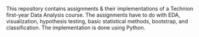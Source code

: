 This repository contains assignments & their implementations of a Technion first-year Data Analysis course. 
The assignments have to do with EDA, visualization, hypothesis testing, basic statistical methods, bootstrap, and classification.
The implementation is done using Python.

